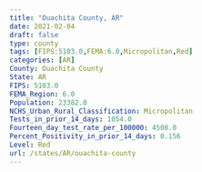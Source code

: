 ```yaml
---
title: "Ouachita County, AR"
date: 2021-02-04
draft: false
type: county
tags: [FIPS:5103.0,FEMA:6.0,Micropolitan,Red]
categories: [AR]
County: Ouachita County
State: AR
FIPS: 5103.0
FEMA_Region: 6.0
Population: 23382.0
NCHS_Urban_Rural_Classification: Micropolitan
Tests_in_prior_14_days: 1054.0
Fourteen_day_test_rate_per_100000: 4508.0
Percent_Positivity_in_prior_14_days: 0.156
Level: Red
url: /states/AR/ouachita-county
---
```



